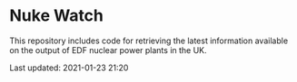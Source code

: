 # Nuke Watch

This repository includes code for retrieving the latest information available on the output of EDF nuclear power plants in the UK.

Last updated: 2021-01-23 21:20